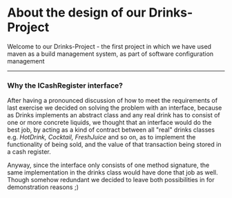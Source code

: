 # About the design of our Drinks-Project

Welcome to our Drinks-Project - the first project in which we have used maven as a build management system, as part of software configuration management

___

### Why the ICashRegister interface?

After having a pronounced discussion of how to meet the requirements of last exercise we
decided on solving the problem with an interface, because as Drinks implements an
abstract class and any real drink has to consist of one or more concrete liquids,
we thought that an interface would do the best job, by acting as a kind of contract 
between all "real" drinks classes e.g. *HotDrink, Cocktail, FreshJuice* and so on, as
to implement the functionality of being sold, and the value of that transaction
being stored in a cash register.

Anyway, since the interface only consists of one method signature, the same implementation 
in the drinks class would have done that job as well. Though somehow redundant we 
decided to leave both possibilities in for demonstration reasons ;)


